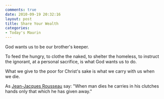 ```yaml
---
comments: true
date: 2010-09-19 20:32:16
layout: post
title: Share Your Wealth
categories:
- Today's Maurin
---
```


God wants us 
to be our brother's keeper.

To feed the hungry,
to clothe the naked,
to shelter the homeless,
to instruct the ignorant,
at a personal sacrifice,
is what God
wants us to do.

What we give to the poor
for Christ's sake
is what we carry with us
when we die.

As [Jean-Jacques Rousseau](http://en.wikipedia.org/wiki/Jean-Jacques_Rousseau) say:
"When man dies
he carries
in his clutches hands
only that which
he has given away."
